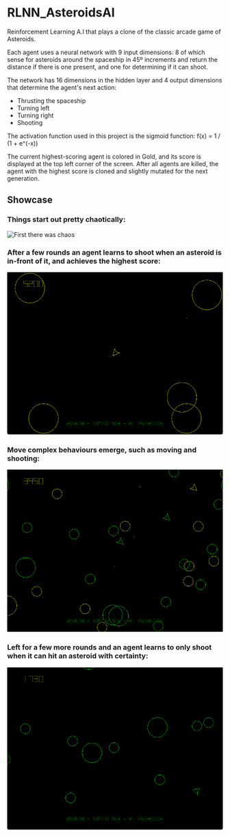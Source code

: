 # RLNN_AsteroidsAI
Reinforcement Learning A.I that plays a clone of the classic arcade game of Asteroids.

Each agent uses a neural network with 9 input dimensions:
8 of which sense for asteroids around the spaceship in 45º increments and return the distance if there is one present,
and one for determining if it can shoot.

The network has 16 dimensions in the hidden layer and 4 output dimensions that determine the agent's next action:

- Thrusting the spaceship
- Turning left
- Turning right
- Shooting

The activation function used in this project is the sigmoid function:
f(x) = 1 / (1 + e^(-x))

The current highest-scoring agent is colored in Gold, and its score is displayed at the top left corner of the screen.
After all agents are killed, the agent with the highest score is cloned and slightly mutated for the next generation.

## Showcase

### Things start out pretty chaotically:

![First there was chaos](gif01_start.gif)

### After a few rounds an agent learns to shoot when an asteroid is in-front of it, and achieves the highest score:

![Learned shooting](gif02_aiming.gif)

### Move complex behaviours emerge, such as moving and shooting:

![Learning moving and shooting](gif03_move_and_shoot.gif)

### Left for a few more rounds and an agent learns to only shoot when it can hit an asteroid with certainty:

![Restrained moving and shooting](gif04_move_and_restrained_shooting.gif)

